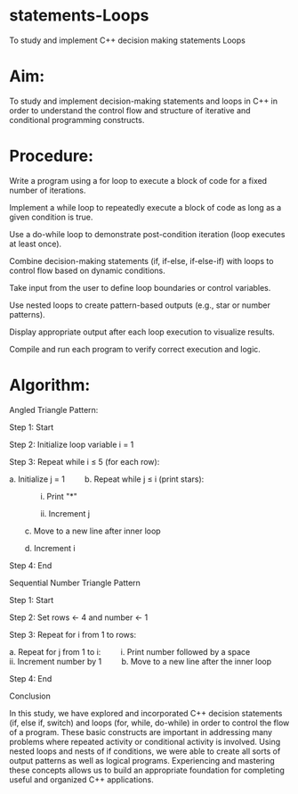 # statements-Loops

To study and implement C++ decision making statements Loops

# Aim:

To study and implement decision-making statements and loops in C++ in order to understand the control flow and structure of iterative and conditional programming constructs.

# Procedure:

Write a program using a for loop to execute a block of code for a fixed number of iterations.

Implement a while loop to repeatedly execute a block of code as long as a given condition is true.

Use a do-while loop to demonstrate post-condition iteration (loop executes at least once).

Combine decision-making statements (if, if-else, if-else-if) with loops to control flow based on dynamic conditions.

Take input from the user to define loop boundaries or control variables.

Use nested loops to create pattern-based outputs (e.g., star or number patterns).

Display appropriate output after each loop execution to visualize results.

Compile and run each program to verify correct execution and logic.


# Algorithm:

Angled Triangle Pattern:


Step 1: Start

Step 2: Initialize loop variable i = 1

Step 3: Repeat while i ≤ 5 (for each row):

  a. Initialize j = 1
  
  b. Repeat while j ≤ i (print stars):
  
    i. Print "*"
    
    ii. Increment j
    
  c. Move to a new line after inner loop
  
  d. Increment i
  
Step 4: End


Sequential Number Triangle Pattern


Step 1: Start

Step 2: Set rows ← 4 and number ← 1

Step 3: Repeat for i from 1 to rows:

  a. Repeat for j from 1 to i:
  
    i. Print number followed by a space
    
    ii. Increment number by 1
  
  b. Move to a new line after the inner loop

Step 4: End

Conclusion

In this study, we have explored and incorporated C++ decision statements (if, else if, switch) and loops (for, while, do-while) in order to control the flow of a program. These basic constructs are important in addressing many problems where repeated activity or conditional activity is involved. Using nested loops and nests of if conditions, we were able to create all sorts of output patterns as well as logical programs. Experiencing and mastering these concepts allows us to build an appropriate foundation for completing useful and organized C++ applications.
